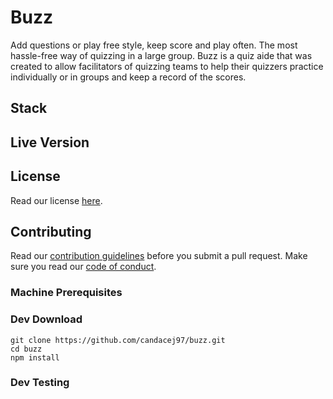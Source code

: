 # Buzz

Add questions or play free style, keep score and play often. The most hassle-free way of quizzing in a large group. Buzz is a quiz aide that was created to allow facilitators of quizzing teams to help their quizzers practice individually or in groups and keep a record of the scores.

## Stack

## Live Version

## License

Read our license [here](./license).

## Contributing

Read our [contribution guidelines](./contributing.md) before you submit a pull request.
Make sure you read our [code of conduct](./contributing.md#code-of-conduct).

### Machine Prerequisites

### Dev Download

```
git clone https://github.com/candacej97/buzz.git
cd buzz
npm install
```

### Dev Testing